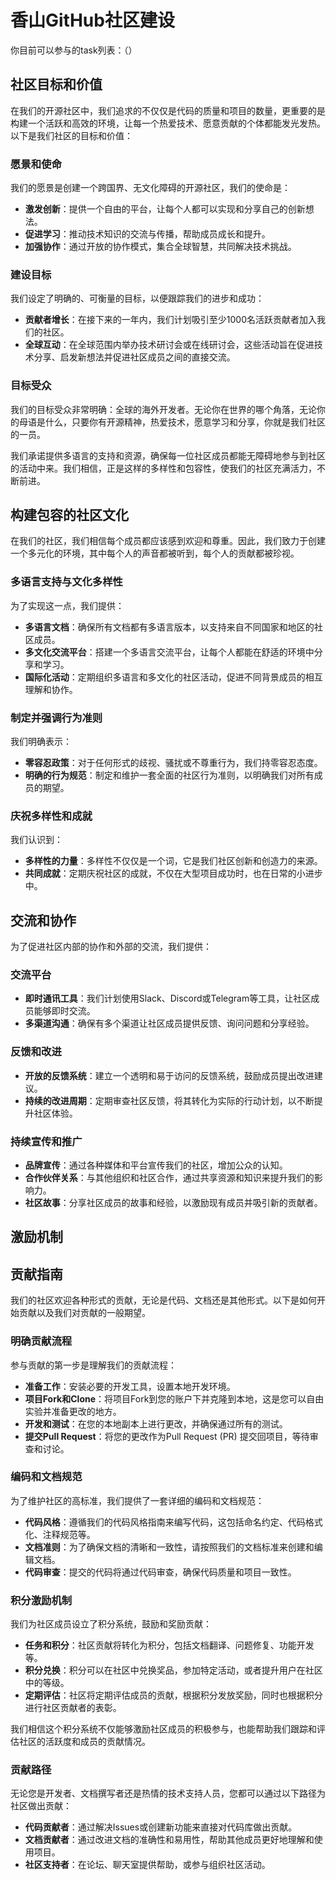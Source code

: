 # 香山GitHub社区建设

你目前可以参与的task列表：（）

## 社区目标和价值

在我们的开源社区中，我们追求的不仅仅是代码的质量和项目的数量，更重要的是构建一个活跃和高效的环境，让每一个热爱技术、愿意贡献的个体都能发光发热。以下是我们社区的目标和价值：

### 愿景和使命

我们的愿景是创建一个跨国界、无文化障碍的开源社区，我们的使命是：

- **激发创新**：提供一个自由的平台，让每个人都可以实现和分享自己的创新想法。
- **促进学习**：推动技术知识的交流与传播，帮助成员成长和提升。
- **加强协作**：通过开放的协作模式，集合全球智慧，共同解决技术挑战。

### 建设目标

我们设定了明确的、可衡量的目标，以便跟踪我们的进步和成功：

- **贡献者增长**：在接下来的一年内，我们计划吸引至少1000名活跃贡献者加入我们的社区。
- **全球互动**：在全球范围内举办技术研讨会或在线研讨会，这些活动旨在促进技术分享、启发新想法并促进社区成员之间的直接交流。

### 目标受众

我们的目标受众非常明确：全球的海外开发者。无论你在世界的哪个角落，无论你的母语是什么，只要你有开源精神，热爱技术，愿意学习和分享，你就是我们社区的一员。

我们承诺提供多语言的支持和资源，确保每一位社区成员都能无障碍地参与到社区的活动中来。我们相信，正是这样的多样性和包容性，使我们的社区充满活力，不断前进。











## 构建包容的社区文化

在我们的社区，我们相信每个成员都应该感到欢迎和尊重。因此，我们致力于创建一个多元化的环境，其中每个人的声音都被听到，每个人的贡献都被珍视。

### 多语言支持与文化多样性

为了实现这一点，我们提供：

- **多语言文档**：确保所有文档都有多语言版本，以支持来自不同国家和地区的社区成员。
- **多文化交流平台**：搭建一个多语言交流平台，让每个人都能在舒适的环境中分享和学习。
- **国际化活动**：定期组织多语言和多文化的社区活动，促进不同背景成员的相互理解和协作。

### 制定并强调行为准则

我们明确表示：

- **零容忍政策**：对于任何形式的歧视、骚扰或不尊重行为，我们持零容忍态度。
- **明确的行为规范**：制定和维护一套全面的社区行为准则，以明确我们对所有成员的期望。

### 庆祝多样性和成就

我们认识到：

- **多样性的力量**：多样性不仅仅是一个词，它是我们社区创新和创造力的来源。
- **共同成就**：定期庆祝社区的成就，不仅在大型项目成功时，也在日常的小进步中。

## 交流和协作

为了促进社区内部的协作和外部的交流，我们提供：

### 交流平台

- **即时通讯工具**：我们计划使用Slack、Discord或Telegram等工具，让社区成员能够即时交流。
- **多渠道沟通**：确保有多个渠道让社区成员提供反馈、询问问题和分享经验。

### 反馈和改进

- **开放的反馈系统**：建立一个透明和易于访问的反馈系统，鼓励成员提出改进建议。
- **持续的改进周期**：定期审查社区反馈，将其转化为实际的行动计划，以不断提升社区体验。

### 持续宣传和推广

- **品牌宣传**：通过各种媒体和平台宣传我们的社区，增加公众的认知。
- **合作伙伴关系**：与其他组织和社区合作，通过共享资源和知识来提升我们的影响力。
- **社区故事**：分享社区成员的故事和经验，以激励现有成员并吸引新的贡献者。












## 激励机制

<!-- ### 贡献者认可制度

- 设立贡献者榜单，定期表彰“本月最活跃贡献者”，并设立年度贡献奖。

### 物质奖励和激励

- 对达到一定贡献水平的成员发送定制礼品，提供会议旅行补助和教育奖学金。

### 专业发展与成长机会

- 定期为社区成员提供技术培训和研讨会，为杰出贡献者提供公开演讲机会。 -->

## 贡献指南

我们的社区欢迎各种形式的贡献，无论是代码、文档还是其他形式。以下是如何开始贡献以及我们对贡献的一般期望。

### 明确贡献流程

参与贡献的第一步是理解我们的贡献流程：

- **准备工作**：安装必要的开发工具，设置本地开发环境。
- **项目Fork和Clone**：将项目Fork到您的账户下并克隆到本地，这是您可以自由实验并准备更改的地方。
- **开发和测试**：在您的本地副本上进行更改，并确保通过所有的测试。
- **提交Pull Request**：将您的更改作为Pull Request (PR) 提交回项目，等待审查和讨论。

### 编码和文档规范

为了维护社区的高标准，我们提供了一套详细的编码和文档规范：

- **代码风格**：遵循我们的代码风格指南来编写代码，这包括命名约定、代码格式化、注释规范等。
- **文档准则**：为了确保文档的清晰和一致性，请按照我们的文档标准来创建和编辑文档。
- **代码审查**：提交的代码将通过代码审查，确保代码质量和项目一致性。

### 积分激励机制

我们为社区成员设立了积分系统，鼓励和奖励贡献：

- **任务和积分**：社区贡献将转化为积分，包括文档翻译、问题修复、功能开发等。
- **积分兑换**：积分可以在社区中兑换奖品，参加特定活动，或者提升用户在社区中的等级。
- **定期评估**：社区将定期评估成员的贡献，根据积分发放奖励，同时也根据积分进行社区贡献者的表彰。

我们相信这个积分系统不仅能够激励社区成员的积极参与，也能帮助我们跟踪和评估社区的活跃度和成员的贡献情况。

### 贡献路径

无论您是开发者、文档撰写者还是热情的技术支持人员，您都可以通过以下路径为社区做出贡献：

- **代码贡献者**：通过解决Issues或创建新功能来直接对代码库做出贡献。
- **文档贡献者**：通过改进文档的准确性和易用性，帮助其他成员更好地理解和使用项目。
- **社区支持者**：在论坛、聊天室提供帮助，或参与组织社区活动。
